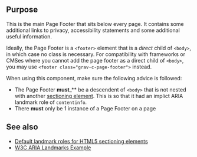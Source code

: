 ## Purpose

This is the main Page Footer that sits below every page. It contains some additional links to privacy, accessibility statements and some additional useful information.

Ideally, the Page Footer is a `<footer>` element that is a _direct_ child of `<body>`, in which case no class is necessary. For compatibility with frameworks or CMSes where you cannot add the page footer as a direct child of `<body>`, you may use `<footer class="grav-c-page-footer">` instead.

When using this component, make sure the following advice is followed:

* The Page Footer **must**_** be a descendent of `<body>` that is not nested with another [sectioning element](https://developer.mozilla.org/en-US/docs/Web/Guide/HTML/Using_HTML_sections_and_outlines#Section_Elements_in_HTML5). This is so that it had an implict ARIA landmark role of `contentinfo`.
* There **must** only be 1 instance of a Page Footer on a page


## See also

* [Default landmark roles for HTML5 sectioning elements](https://www.w3.org/TR/wai-aria-practices/examples/landmarks/HTML5.html)
* [W3C ARIA Landmarks Example](https://www.w3.org/TR/2017/NOTE-wai-aria-practices-1.1-20171214/examples/landmarks/contentinfo.html)
